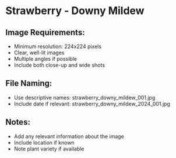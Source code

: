 # Strawberry - Downy Mildew

## Image Requirements:
- Minimum resolution: 224x224 pixels
- Clear, well-lit images
- Multiple angles if possible
- Include both close-up and wide shots

## File Naming:
- Use descriptive names: strawberry_downy_mildew_001.jpg
- Include date if relevant: strawberry_downy_mildew_2024_001.jpg

## Notes:
- Add any relevant information about the image
- Include location if known
- Note plant variety if available
